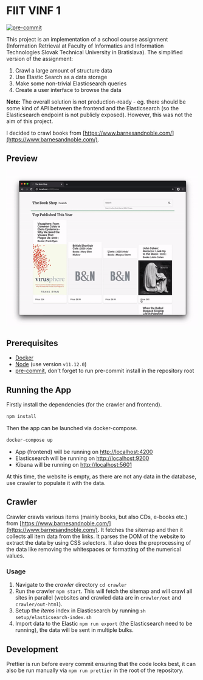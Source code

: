 # FIIT VINF 1

[![pre-commit](https://img.shields.io/badge/pre--commit-enabled-brightgreen?logo=pre-commit&logoColor=white)](https://github.com/pre-commit/pre-commit)

This project is an implementation of a school course assignment (Information Retrieval at Faculty of Informatics and Information Technologies Slovak Technical University in Bratislava).
The simplified version of the assignment:

1. Crawl a large amount of structure data
1. Use Elastic Search as a data storage
1. Make some non-trivial Elasticsearch queries
1. Create a user interface to browse the data

**Note:** The overall solution is not production-ready - eg. there should be some kind of API between the frontend and the Elasticsearch (so the Elasticsearch endpoint is not publicly exposed). However, this was not the aim of this project.

I decided to crawl books from [https://www.barnesandnoble.com/](https://www.barnesandnoble.com/).

## Preview

![Preview](./assets/preview.gif)

## Prerequisites

- [Docker](https://www.docker.com/)
- [Node](https://nodejs.org/en/) (use version `v11.12.0`)
- [pre-commit](https://pre-commit.com/), don't forget to run pre-commit install in the repository root

## Running the App

Firstly install the dependencies (for the crawler and frontend).

```bash
npm install
```

Then the app can be launched via docker-compose.

```bash
docker-compose up
```

- App (frontend) will be running on [http://localhost:4200](http://localhost:4200)
- Elasticsearch will be running on [http://localhost:9200](http://localhost:9200)
- Kibana will be running on [http://localhost:5601](http://localhost:5601)

At this time, the website is empty, as there are not any data in the database, use crawler to populate it with the data.

## Crawler

Crawler crawls various items (mainly books, but also CDs, e-books etc.) from [https://www.barnesandnoble.com/](https://www.barnesandnoble.com/).
It fetches the sitemap and then it collects all item data from the links. It parses the DOM of the website to extract the data by using CSS selectors.
It also does the preprocessing of the data like removing the whitespaces or formatting of the numerical values.

### Usage

1. Navigate to the _crawler_ directory `cd crawler`
2. Run the crawler `npm start`. This will fetch the sitemap and will crawl all sites in parallel (websites and crawled data are in `crawler/out` and `crawler/out-html`).
3. Setup the _items_ index in Elasticsearch by running `sh setup/elasticsearch-index.sh`
4. Import data to the Elastic `npm run export` (the Elasticsearch need to be running), the data will be sent in multiple bulks.

## Development

Prettier is run before every commit ensuring that the code looks best, it can also be run manually via `npm run prettier` in the root of the repository.
